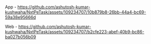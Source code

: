 App - 
https://github.com/ashutosh-kumar-kushwaha/NxtPeTask/assets/109234707/10b879b8-26bb-44a4-bc69-59a38e95666d



Web -
https://github.com/ashutosh-kumar-kushwaha/NxtPeTask/assets/109234707/b2cfe223-abef-40b9-bc86-ba027b056b09

